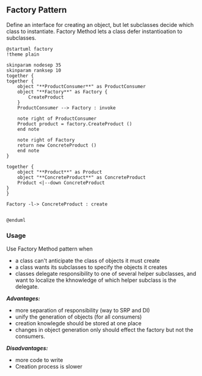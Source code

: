 ## Factory Pattern
Define an interface for creating an object, but let subclasses decide which class to instantiate. Factory Method lets a class defer instantioation to subclasses.

```plantuml
@startuml factory
!theme plain

skinparam nodesep 35
skinparam ranksep 10
together {
together {
    object "**ProductConsumer**" as ProductConsumer
    object "**Factory**" as Factory {
        CreateProduct
    }
    ProductConsumer --> Factory : invoke
  
    note right of ProductConsumer
    Product product = factory.CreateProduct ()
    end note

    note right of Factory
    return new ConcreteProduct ()
    end note
}

together {
    object "**Product**" as Product
    object "**ConcreteProduct**" as ConcreteProduct
    Product <|--down ConcreteProduct
}
}

Factory -l-> ConcreteProduct : create


@enduml
```

### Usage

Use Factory Method pattern when

* a class can't anticipate the class of objects it must create
* a class wants its subclasses to specify the objects it creates
* classes delegate responsibility to one of several helper subclasses, and want to localize the khnowledge of which helper subclass is the delegate.

***Advantages:***

* more separation of responsibility (way to SRP and DI)
* unify the generation of objects (for all consumers)
* creation knowlegde should be stored at one place
* changes in object generation only should effect the factory but not the consumers.

***Disadvantages:***

* more code to write
* Creation process is slower

